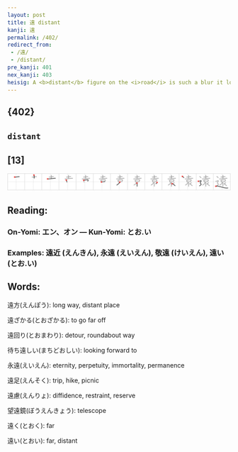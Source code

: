 ```yaml
---
layout: post
title: 遠 distant
kanji: 遠
permalink: /402/
redirect_from:
 - /遠/
 - /distant/
pre_kanji: 401
nex_kanji: 403
heisig: A <b>distant</b> figure on the <i>road</i> is such a blur it looks like a <i>lidded crock</i> wearing a silk <i>scarf</i>.
---
```


## {402}

## `distant`

## [13]

<div class="stroke"><img src="../images/E981A0.png" /></div>

## Reading:

### On-Yomi: エン、オン &mdash; Kun-Yomi: とお.い

### Examples: 遠近 (えんきん), 永遠 (えいえん), 敬遠 (けいえん), 遠い (とお.い)

## Words:

遠方(えんぽう): long way, distant place

遠ざかる(とおざかる): to go far off

遠回り(とおまわり): detour, roundabout way

待ち遠しい(まちどおしい): looking forward to

永遠(えいえん): eternity, perpetuity, immortality, permanence

遠足(えんそく): trip, hike, picnic

遠慮(えんりょ): diffidence, restraint, reserve

望遠鏡(ぼうえんきょう): telescope

遠く(とおく): far

遠い(とおい): far, distant
